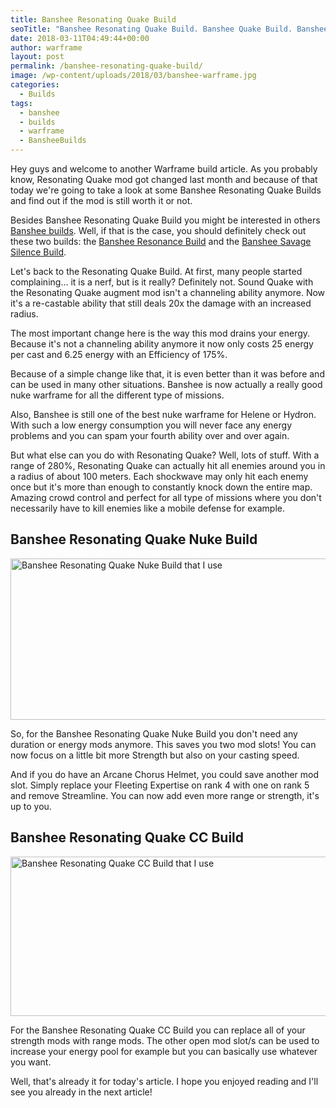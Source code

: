 ```yaml
---
title: Banshee Resonating Quake Build
seoTitle: "Banshee Resonating Quake Build. Banshee Quake Build. Banshee Build"
date: 2018-03-11T04:49:44+00:00
author: warframe
layout: post
permalink: /banshee-resonating-quake-build/
image: /wp-content/uploads/2018/03/banshee-warframe.jpg
categories:
  - Builds
tags:
  - banshee
  - builds
  - warframe
  - BansheeBuilds
---
```

Hey guys and welcome to another Warframe build article. As you probably know, Resonating Quake mod got changed last month and because of that today we're going to take a look at some Banshee Resonating Quake Builds and find out if the mod is still worth it or not.<!--more-->

Besides Banshee Resonating Quake Build you might be interested in others [Banshee builds](https://warframeblog.com/warframe-builds/). Well, if that is the case, you should definitely check out these two builds: the [Banshee Resonance Build](https://warframeblog.com/banshee-resonance-build/) and the [Banshee Savage Silence Build](https://warframeblog.com/banshee-savage-silence-build/).

Let's back to the Resonating Quake Build. At first, many people started complaining&#8230; it is a nerf, but is it really? Definitely not. Sound Quake with the Resonating Quake augment mod isn't a channeling ability anymore. Now it's a re-castable ability that still deals 20x the damage with an increased radius.

The most important change here is the way this mod drains your energy. Because it's not a channeling ability anymore it now only costs 25 energy per cast and 6.25 energy with an Efficiency of 175%.

Because of a simple change like that, it is even better than it was before and can be used in many other situations. Banshee is now actually a really good nuke warframe for all the different type of missions.

Also, Banshee is still one of the best nuke warframe for Helene or Hydron. With such a low energy consumption you will never face any energy problems and you can spam your fourth ability over and over again.

But what else can you do with Resonating Quake? Well, lots of stuff. With a range of 280%, Resonating Quake can actually hit all enemies around you in a radius of about 100 meters. Each shockwave may only hit each enemy once but it's more than enough to constantly knock down the entire map. Amazing crowd control and perfect for all type of missions where you don't necessarily have to kill enemies like a mobile defense for example.

## Banshee Resonating Quake Nuke Build

<img src="https://warframeblog.com/wp-content/uploads/2018/03/banshee-resonating-quake-build-1024x352.png" title="Warframe Banshee Resonating Quake Nuke Build" alt="Banshee Resonating Quake Nuke Build that I use" width="750" height="258" class="alignnone size-large wp-image-1087" srcset="https://warframeblog.com/wp-content/uploads/2018/03/banshee-resonating-quake-build-1024x352.png 1024w, https://warframeblog.com/wp-content/uploads/2018/03/banshee-resonating-quake-build-300x103.png 300w, https://warframeblog.com/wp-content/uploads/2018/03/banshee-resonating-quake-build-768x264.png 768w, https://warframeblog.com/wp-content/uploads/2018/03/banshee-resonating-quake-build.png 1393w" sizes="(max-width: 750px) 100vw, 750px" />

So, for the Banshee Resonating Quake Nuke Build you don't need any duration or energy mods anymore. This saves you two mod slots! You can now focus on a little bit more Strength but also on your casting speed.

And if you do have an Arcane Chorus Helmet, you could save another mod slot. Simply replace your Fleeting Expertise on rank 4 with one on rank 5 and remove Streamline. You can now add even more range or strength, it's up to you.

## Banshee Resonating Quake CC Build

<img src="https://warframeblog.com/wp-content/uploads/2018/03/banshee-resonating-quake-cc-build-1024x348.png" title="Warframe Banshee Resonating Quake CC BuildBanshee Resonating Quake CC Build" alt="Banshee Resonating Quake CC Build that I use" width="750" height="255" class="alignnone size-large wp-image-1086" srcset="https://warframeblog.com/wp-content/uploads/2018/03/banshee-resonating-quake-cc-build-1024x348.png 1024w, https://warframeblog.com/wp-content/uploads/2018/03/banshee-resonating-quake-cc-build-300x102.png 300w, https://warframeblog.com/wp-content/uploads/2018/03/banshee-resonating-quake-cc-build-768x261.png 768w, https://warframeblog.com/wp-content/uploads/2018/03/banshee-resonating-quake-cc-build.png 1405w" sizes="(max-width: 750px) 100vw, 750px" />

For the Banshee Resonating Quake CC Build you can replace all of your strength mods with range mods. The other open mod slot/s can be used to increase your energy pool for example but you can basically use whatever you want.

Well, that's already it for today's article. I hope you enjoyed reading and I'll see you already in the next article!